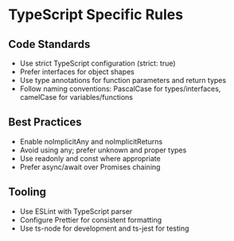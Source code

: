 # TypeScript Specific Rules

## Code Standards
- Use strict TypeScript configuration (strict: true)
- Prefer interfaces for object shapes
- Use type annotations for function parameters and return types
- Follow naming conventions: PascalCase for types/interfaces, camelCase for variables/functions

## Best Practices
- Enable noImplicitAny and noImplicitReturns
- Avoid using any; prefer unknown and proper types
- Use readonly and const where appropriate
- Prefer async/await over Promises chaining

## Tooling
- Use ESLint with TypeScript parser
- Configure Prettier for consistent formatting
- Use ts-node for development and ts-jest for testing

